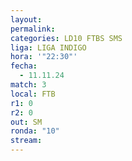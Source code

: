 ```yaml
---
layout: 
permalink: 
categories: LD10 FTBS SMS
liga: LIGA INDIGO
hora: '"22:30"'
fecha:
  - 11.11.24
match: 3
local: FTB
r1: 0
r2: 0
out: SM
ronda: "10"
stream:
---
```

